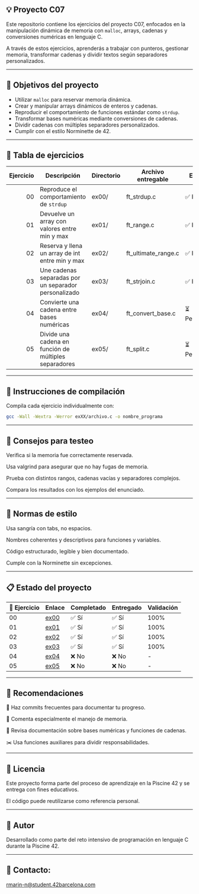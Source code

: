 ## 💡 Proyecto C07
Este repositorio contiene los ejercicios del proyecto C07, enfocados en la manipulación dinámica de memoria con `malloc`, arrays, cadenas y conversiones numéricas en lenguaje C.

A través de estos ejercicios, aprenderás a trabajar con punteros, gestionar memoria, transformar cadenas y dividir textos según separadores personalizados.

---

## 🎯 Objetivos del proyecto
- Utilizar `malloc` para reservar memoria dinámica.
- Crear y manipular arrays dinámicos de enteros y cadenas.
- Reproducir el comportamiento de funciones estándar como `strdup`.
- Transformar bases numéricas mediante conversiones de cadenas.
- Dividir cadenas con múltiples separadores personalizados.
- Cumplir con el estilo Norminette de 42.

---

## 📁 Tabla de ejercicios

| Ejercicio | Descripción                                        | Directorio | Archivo entregable            | Estado    |
|----------:|----------------------------------------------------|------------|-------------------------------|-----------|
| 00        | Reproduce el comportamiento de `strdup`            | ex00/      | ft_strdup.c                   | ✅ Hecho   |
| 01        | Devuelve un array con valores entre min y max      | ex01/      | ft_range.c                    | ✅ Hecho   |
| 02        | Reserva y llena un array de int entre min y max    | ex02/      | ft_ultimate_range.c           | ✅ Hecho   |
| 03        | Une cadenas separadas por un separador personalizado| ex03/      | ft_strjoin.c                  | ✅ Hecho   |
| 04        | Convierte una cadena entre bases numéricas         | ex04/      | ft_convert_base.c             | ⏳ Pendiente |
| 05        | Divide una cadena en función de múltiples separadores | ex05/   | ft_split.c                    | ⏳ Pendiente |

--- 

## 🔧 Instrucciones de compilación

Compila cada ejercicio individualmente con:

```bash
gcc -Wall -Wextra -Werror exXX/archivo.c -o nombre_programa
```

---

## 🧪 Consejos para testeo

Verifica si la memoria fue correctamente reservada.

Usa valgrind para asegurar que no hay fugas de memoria.

Prueba con distintos rangos, cadenas vacías y separadores complejos.

Compara los resultados con los ejemplos del enunciado.

---

## 📐 Normas de estilo

Usa sangría con tabs, no espacios.

Nombres coherentes y descriptivos para funciones y variables.

Código estructurado, legible y bien documentado.

Cumple con la Norminette sin excepciones.

---

## 📋 Estado del proyecto

| 🧩 Ejercicio | Enlace         | Completado | Entregado | Validación |
|--------------|----------------|------------|-----------|------------|
| 00           | [ex00](./ex00/) | ✅ Sí      | ✅ Sí      | 100%       |
| 01           | [ex01](./ex01/) | ✅ Sí      | ✅ Sí      | 100%       |
| 02           | [ex02](./ex02/) | ✅ Sí      | ✅ Sí      | 100%       |
| 03           | [ex03](./ex03/) | ✅ Sí      | ✅ Sí      | 100%       |
| 04           | [ex04](./ex04/) | ❌ No      | ❌ No      | -          |
| 05           | [ex05](./ex05/) | ❌ No      | ❌ No      | -          |


---

## 📌 Recomendaciones

🔁 Haz commits frecuentes para documentar tu progreso.

💭 Comenta especialmente el manejo de memoria.

🧠 Revisa documentación sobre bases numéricas y funciones de cadenas.

✂️ Usa funciones auxiliares para dividir responsabilidades.

---

## 📜 Licencia 

Este proyecto forma parte del proceso de aprendizaje en la Piscine 42 y se entrega con fines educativos.

El código puede reutilizarse como referencia personal.

---

## 🙋 Autor 

Desarrollado como parte del reto intensivo de programación en lenguaje C durante la Piscine 42.

---

## 📧 Contacto: 

rmarin-n@student.42barcelona.com
